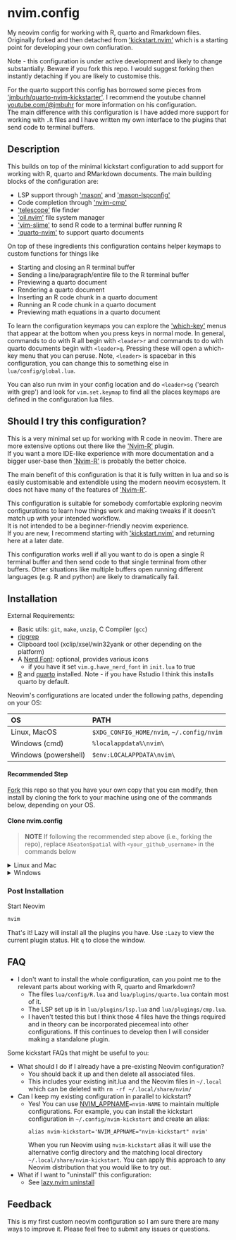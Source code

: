# nvim.config

My neovim config for working with R, quarto and Rmarkdown files.  Originally forked and then detached from
['kickstart.nvim'](https://github.com/nvim-lua/kickstart.nvim) which is a starting point for developing your own confiuration.

Note - this configuration is under active development and likely to change substantially.  Beware if you fork this repo.  I would suggest forking then instantly detaching if you are likely to customise this.

For the quarto support this config has borrowed some pieces from ['jmburh/quarto-nvim-kickstarter'](https://github.com/jmbuhr/quarto-nvim-kickstarter/blob/main/init.lua). 
I recommend the youtube channel [youtube.com/@jmbuhr](https://www.youtube.com/@jmbuhr) for more information on his configuration.  
The main difference with this configuration is I have added more support for working with `.R` files and I have written my own interface to the plugins that send code to terminal buffers. 

## Description

This builds on top of the minimal kickstart configuration to add support for working with R, quarto and RMarkdown documents.  The main building blocks of the configuration are:

- LSP support through ['mason'](https://github.com/williamboman/mason.nvim) and ['mason-lspconfig'](https://github.com/williamboman/mason-lspconfig.nvim)
- Code completion through ['nvim-cmp'](https://github.com/hrsh7th/nvim-cmp)
- ['telescope'](https://github.com/nvim-telescope/telescope.nvim) file finder
- ['oil.nvim'](https://github.com/stevearc/oil.nvim) file system manager
- ['vim-slime'](https://github.com/jpalardy/vim-slime) to send R code to a terminal buffer running R
- ['quarto-nvim'](https://github.com/quarto-dev/quarto-nvim) to support quarto documents

On top of these ingredients this configuration contains helper keymaps to custom functions for things like
- Starting and closing an R terminal buffer
- Sending a line/paragraph/entire file to the R terminal buffer
- Previewing a quarto document
- Rendering a quarto document
- Inserting an R code chunk in a quarto document
- Running an R code chunk in a quarto document
- Previewing math equations in a quarto document

To learn the configuration keymaps you can explore the ['which-key'](https://github.com/folke/which-key.nvim) menus that appear at the bottom when you press keys in normal mode.
In general, commands to do with R all begin with `<leader>r` and commands to do with quarto documents begin with `<leader>q`.
Pressing these will open a which-key menu that you can peruse.
Note, `<leader>` is spacebar in this configuration, you can change this to something else in `lua/config/global.lua`.

You can also run nvim in your config location and do `<leader>sg`  ('search with grep') and look for `vim.set.keymap` to find all the places keymaps are defined in the configuration lua files.

## Should I try this configuration?

This is a very minimal set up for working with R code in neovim.  There are more extensive options out there like the ['Nvim-R'](https://github.com/jalvesaq/Nvim-R) plugin.  
If you want a more IDE-like experience with more documentation and a bigger user-base then ['Nvim-R'](https://github.com/jalvesaq/Nvim-R) is probably the better choice. 

The main benefit of this configuration is that it is fully written in lua and so is easily customisable and extendible using the modern neovim ecosystem.
It does not have many of the features of  ['Nvim-R'](https://github.com/jalvesaq/Nvim-R).

This configuration is suitable for somebody comfortable exploring neovim configurations to learn how things work and making tweaks if it doesn't match up with your intended workflow.  
It is not intended to be a beginner-friendly neovim experience.  
If you are new, I recommend starting with ['kickstart.nvim'](https://github.com/nvim-lua/kickstart.nvim) and returning here at a later date.

This configuration works well if all you want to do is open a single R terminal buffer and then send code to that single terminal from other buffers. 
Other situations like multiple buffers open running different languages (e.g. R and python) are likely to dramatically fail. 

## Installation

External Requirements:
- Basic utils: `git`, `make`, `unzip`, C Compiler (`gcc`)
- [ripgrep](https://github.com/BurntSushi/ripgrep#installation)
- Clipboard tool (xclip/xsel/win32yank or other depending on the platform)
- A [Nerd Font](https://www.nerdfonts.com/): optional, provides various icons
  - if you have it set `vim.g.have_nerd_font` in `init.lua` to true
- [R](https://cran.r-project.org/) and [quarto](https://quarto.org/) installed.  Note - if you have Rstudio I think this installs quarto by default.

Neovim's configurations are located under the following paths, depending on your OS:

| OS | PATH |
| :- | :--- |
| Linux, MacOS | `$XDG_CONFIG_HOME/nvim`, `~/.config/nvim` |
| Windows (cmd)| `%localappdata%\nvim\` |
| Windows (powershell)| `$env:LOCALAPPDATA\nvim\` |

#### Recommended Step

[Fork](https://docs.github.com/en/get-started/quickstart/fork-a-repo) this repo
so that you have your own copy that you can modify, then install by cloning the
fork to your machine using one of the commands below, depending on your OS.

#### Clone nvim.config

> **NOTE**
> If following the recommended step above (i.e., forking the repo), replace
> `ASeatonSpatial` with `<your_github_username>` in the commands below

<details><summary> Linux and Mac </summary>

```sh
git clone https://github.com/ASeatonSpatial/nvim.config "${XDG_CONFIG_HOME:-$HOME/.config}"/nvim
```

</details>

<details><summary> Windows </summary>

If you're using `cmd.exe`:

```
git clone https://github.com/ASeatonSpatial/nvim.config "%localappdata%\nvim"
```

If you're using `powershell.exe`

```
git clone https://github.com/ASeatonSpatial/nvim.config "${env:LOCALAPPDATA}\nvim"
```

</details>

### Post Installation

Start Neovim

```sh
nvim
```

That's it! Lazy will install all the plugins you have. Use `:Lazy` to view
the current plugin status. Hit `q` to close the window.

## FAQ

* I don't want to install the whole configuration, can you point me to the relevant parts about working with R, quarto and Rmarkdown?
  * The files `lua/config/R.lua` and `lua/plugins/quarto.lua` contain most of it.
  * The LSP set up is in `lua/plugins/lsp.lua` and `lua/plugings/cmp.lua`.  
  * I haven't tested this but I think those 4 files have the things required and in theory can be incorporated piecemeal into other configurations.  If this continues to develop then I will consider making a standalone plugin.

Some kickstart FAQs that might be useful to you:

* What should I do if I already have a pre-existing Neovim configuration?
  * You should back it up and then delete all associated files.
  * This includes your existing init.lua and the Neovim files in `~/.local`
    which can be deleted with `rm -rf ~/.local/share/nvim/`
* Can I keep my existing configuration in parallel to kickstart?
  * Yes! You can use [NVIM_APPNAME](https://neovim.io/doc/user/starting.html#%24NVIM_APPNAME)`=nvim-NAME`
    to maintain multiple configurations. For example, you can install the kickstart
    configuration in `~/.config/nvim-kickstart` and create an alias:
    ```
    alias nvim-kickstart='NVIM_APPNAME="nvim-kickstart" nvim'
    ```
    When you run Neovim using `nvim-kickstart` alias it will use the alternative
    config directory and the matching local directory
    `~/.local/share/nvim-kickstart`. You can apply this approach to any Neovim
    distribution that you would like to try out.
* What if I want to "uninstall" this configuration:
  * See [lazy.nvim uninstall](https://lazy.folke.io/usage#-uninstalling)

## Feedback

This is my first custom neovim configuration so I am sure there are many ways to improve it.  Please feel free to submit any issues or questions.
